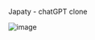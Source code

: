Japaty - chatGPT clone


![image](https://github.com/Jeluxe/Japaty/assets/59278268/b84b0446-4196-40df-ad62-6c1acecbb4e4)

